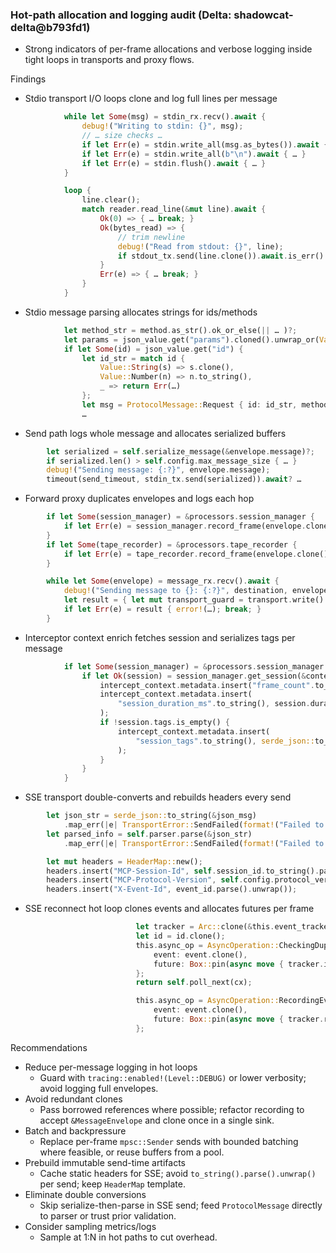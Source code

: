 ### Hot-path allocation and logging audit (Delta: shadowcat-delta@b793fd1)

- Strong indicators of per-frame allocations and verbose logging inside tight loops in transports and proxy flows.

Findings

- Stdio transport I/O loops clone and log full lines per message
```71:101:shadowcat-delta/src/transport/stdio.rs
            while let Some(msg) = stdin_rx.recv().await {
                debug!("Writing to stdin: {}", msg);
                // … size checks …
                if let Err(e) = stdin.write_all(msg.as_bytes()).await { … }
                if let Err(e) = stdin.write_all(b"\n").await { … }
                if let Err(e) = stdin.flush().await { … }
            }
```
```108:144:shadowcat-delta/src/transport/stdio.rs
            loop {
                line.clear();
                match reader.read_line(&mut line).await {
                    Ok(0) => { … break; }
                    Ok(bytes_read) => {
                        // trim newline
                        debug!("Read from stdout: {}", line);
                        if stdout_tx.send(line.clone()).await.is_err() { … break; }
                    }
                    Err(e) => { … break; }
                }
            }
```
- Stdio message parsing allocates strings for ids/methods
```179:211:shadowcat-delta/src/transport/stdio.rs
            let method_str = method.as_str().ok_or_else(|| … )?;
            let params = json_value.get("params").cloned().unwrap_or(Value::Null);
            if let Some(id) = json_value.get("id") {
                let id_str = match id {
                    Value::String(s) => s.clone(),
                    Value::Number(n) => n.to_string(),
                    _ => return Err(…)
                };
                let msg = ProtocolMessage::Request { id: id_str, method: method_str.to_string(), params };
                …
```
- Send path logs whole message and allocates serialized buffers
```312:336:shadowcat-delta/src/transport/stdio.rs
        let serialized = self.serialize_message(&envelope.message)?;
        if serialized.len() > self.config.max_message_size { … }
        debug!("Sending message: {:?}", envelope.message);
        timeout(send_timeout, stdin_tx.send(serialized)).await? …
```
- Forward proxy duplicates envelopes and logs each hop
```521:531:shadowcat-delta/src/proxy/forward.rs
        if let Some(session_manager) = &processors.session_manager {
            if let Err(e) = session_manager.record_frame(envelope.clone()).await { … }
        }
        if let Some(tape_recorder) = &processors.tape_recorder {
            if let Err(e) = tape_recorder.record_frame(envelope.clone()).await { … }
        }
```
```634:646:shadowcat-delta/src/proxy/forward.rs
        while let Some(envelope) = message_rx.recv().await {
            debug!("Sending message to {}: {:?}", destination, envelope);
            let result = { let mut transport_guard = transport.write().await; transport_guard.send(envelope).await };
            if let Err(e) = result { error!(…); break; }
        }
```
- Interceptor context enrich fetches session and serializes tags per message
```545:559:shadowcat-delta/src/proxy/forward.rs
            if let Some(session_manager) = &processors.session_manager {
                if let Ok(session) = session_manager.get_session(&context.session_id).await {
                    intercept_context.metadata.insert("frame_count".to_string(), session.frame_count.to_string());
                    intercept_context.metadata.insert(
                        "session_duration_ms".to_string(), session.duration_ms().to_string(),
                    );
                    if !session.tags.is_empty() {
                        intercept_context.metadata.insert(
                            "session_tags".to_string(), serde_json::to_string(&session.tags).unwrap_or_default(),
                        );
                    }
                }
            }
```
- SSE transport double-converts and rebuilds headers every send
```298:307:shadowcat-delta/src/transport/sse_transport.rs
        let json_str = serde_json::to_string(&json_msg)
            .map_err(|e| TransportError::SendFailed(format!("Failed to serialize message: {e}")))?;
        let parsed_info = self.parser.parse(&json_str)
            .map_err(|e| TransportError::SendFailed(format!("Failed to parse message: {e:?}")))?;
```
```330:341:shadowcat-delta/src/transport/sse_transport.rs
        let mut headers = HeaderMap::new();
        headers.insert("MCP-Session-Id", self.session_id.to_string().parse().unwrap());
        headers.insert("MCP-Protocol-Version", self.config.protocol_version.as_str().parse().unwrap());
        headers.insert("X-Event-Id", event_id.parse().unwrap());
```
- SSE reconnect hot loop clones events and allocates futures per frame
```992:1011:shadowcat-delta/src/transport/sse/reconnect.rs
                            let tracker = Arc::clone(&this.event_tracker);
                            let id = id.clone();
                            this.async_op = AsyncOperation::CheckingDuplicate {
                                event: event.clone(),
                                future: Box::pin(async move { tracker.is_duplicate(&id).await }),
                            };
                            return self.poll_next(cx);
```
```1003:1009:shadowcat-delta/src/transport/sse/reconnect.rs
                            this.async_op = AsyncOperation::RecordingEvent {
                                event: event.clone(),
                                future: Box::pin(async move { tracker.record_event(&event_clone).await; }),
                            };
```

Recommendations

- Reduce per-message logging in hot loops
  - Guard with `tracing::enabled!(Level::DEBUG)` or lower verbosity; avoid logging full envelopes.
- Avoid redundant clones
  - Pass borrowed references where possible; refactor recording to accept `&MessageEnvelope` and clone once in a single sink.
- Batch and backpressure
  - Replace per-frame `mpsc::Sender` sends with bounded batching where feasible, or reuse buffers from a pool.
- Prebuild immutable send-time artifacts
  - Cache static headers for SSE; avoid `to_string().parse().unwrap()` per send; keep `HeaderMap` template.
- Eliminate double conversions
  - Skip serialize-then-parse in SSE send; feed `ProtocolMessage` directly to parser or trust prior validation.
- Consider sampling metrics/logs
  - Sample at 1:N in hot paths to cut overhead.
